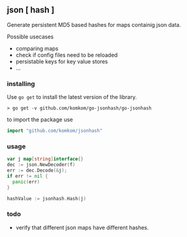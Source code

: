 ## json [ hash ]
Generate persistent MD5 based hashes for maps containig json data. 

Possible usecases
- comparing maps
- check if config files need to be reloaded
- persistable keys for key value stores
- ...

### installing
Use `go get` to install the latest version
of the library.

    > go get -v github.com/komkom/go-jsonhash/go-jsonhash

to import the package use

```go
import "github.com/komkom/jsonhash"
```

### usage

```go
var j map[string]interface{}
dec := json.NewDecoder(f)
err := dec.Decode(&j); 
if err != nil {
  panic(err)
}

hashValue := jsonhash.Hash(j)
```

### todo
- verify that different json maps have different hashes.
